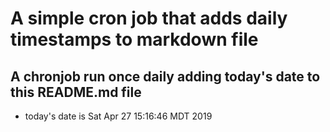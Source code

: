 A simple cron job that adds daily timestamps to markdown file
============================================================
## A chronjob run once daily adding today's date to this README.md file
* today's date is Sat Apr 27 15:16:46 MDT 2019

